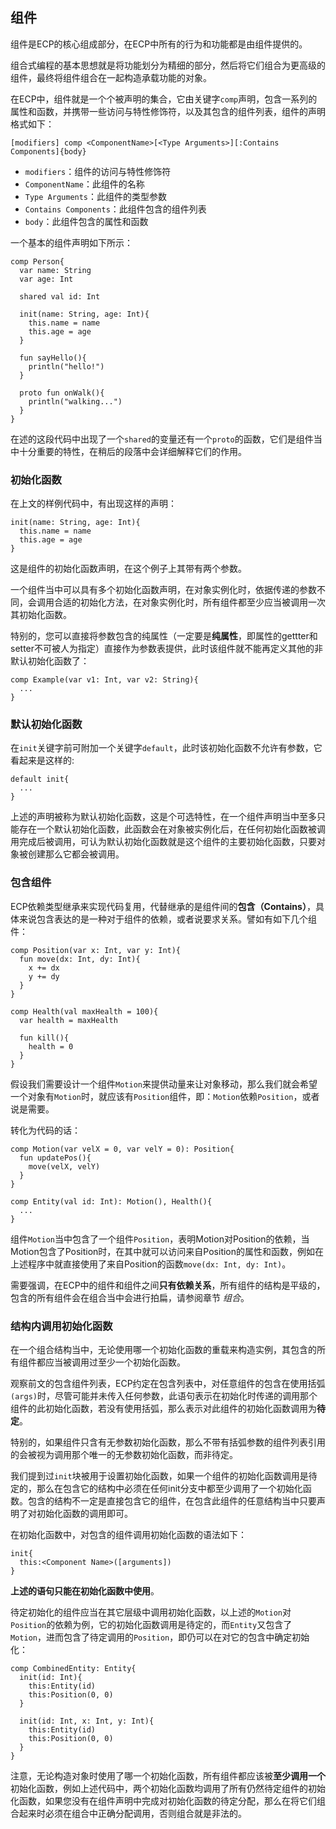 ## 组件

组件是ECP的核心组成部分，在ECP中所有的行为和功能都是由组件提供的。

组合式编程的基本思想就是将功能划分为精细的部分，然后将它们组合为更高级的组件，最终将组件组合在一起构造承载功能的对象。

在ECP中，组件就是一个个被声明的集合，它由关键字`comp`声明，包含一系列的属性和函数，并携带一些访问与特性修饰符，以及其包含的组件列表，组件的声明格式如下：

```ecs
[modifiers] comp <ComponentName>[<Type Arguments>][:Contains Components]{body}
```

- `modifiers`：组件的访问与特性修饰符
- `ComponentName`：此组件的名称
- `Type Arguments`：此组件的类型参数
- `Contains Components`：此组件包含的组件列表
- `body`：此组件包含的属性和函数

一个基本的组件声明如下所示：

```ecp
comp Person{
  var name: String
  var age: Int
  
  shared val id: Int
  
  init(name: String, age: Int){
    this.name = name
    this.age = age
  }
  
  fun sayHello(){
    println("hello!")
  }
  
  proto fun onWalk(){
    println("walking...")
  }
}
```

在述的这段代码中出现了一个`shared`的变量还有一个`proto`的函数，它们是组件当中十分重要的特性，在稍后的段落中会详细解释它们的作用。

### 初始化函数

在上文的样例代码中，有出现这样的声明：

```ecs
init(name: String, age: Int){
  this.name = name
  this.age = age
}
```

这是组件的初始化函数声明，在这个例子上其带有两个参数。

一个组件当中可以具有多个初始化函数声明，在对象实例化时，依据传递的参数不同，会调用合适的初始化方法，在对象实例化时，所有组件都至少应当被调用一次其初始化函数。

特别的，您可以直接将参数包含的纯属性（一定要是**纯属性**，即属性的gettter和setter不可被人为指定）直接作为参数表提供，此时该组件就不能再定义其他的非默认初始化函数了：

```ecp
comp Example(var v1: Int, var v2: String){
  ...
}
```

### 默认初始化函数

在`init`关键字前可附加一个关键字`default`，此时该初始化函数不允许有参数，它看起来是这样的:

```ecs
default init{
  ...
}
```

上述的声明被称为默认初始化函数，这是个可选特性，在一个组件声明当中至多只能存在一个默认初始化函数，此函数会在对象被实例化后，在任何初始化函数被调用完成后被调用，可认为默认初始化函数就是这个组件的主要初始化函数，只要对象被创建那么它都会被调用。

### 包含组件

ECP依赖类型继承来实现代码复用，代替继承的是组件间的**包含（Contains）**，具体来说包含表达的是一种对于组件的依赖，或者说要求关系。譬如有如下几个组件：

```ecs
comp Position(var x: Int, var y: Int){
  fun move(dx: Int, dy: Int){
    x += dx
    y += dy
  }
}

comp Health(val maxHealth = 100){
  var health = maxHealth
  
  fun kill(){
    health = 0
  }
}
```

假设我们需要设计一个组件`Motion`来提供动量来让对象移动，那么我们就会希望一个对象有`Motion`时，就应该有`Position`组件，即：`Motion`依赖`Position`，或者说是需要。

转化为代码的话：

```ecp
comp Motion(var velX = 0, var velY = 0): Position{
  fun updatePos(){
    move(velX, velY)
  }
}

comp Entity(val id: Int): Motion(), Health(){
  ...
}
```

组件`Motion`当中包含了一个组件`Position`，表明Motion对Position的依赖，当Motion包含了Position时，在其中就可以访问来自Position的属性和函数，例如在上述程序中就直接使用了来自Position的函数`move(dx: Int, dy: Int)`。

需要强调，在ECP中的组件和组件之间**只有依赖关系**，所有组件的结构是平级的，包含的所有组件会在组合当中会进行拍扁，请参阅章节 *组合*。

### 结构内调用初始化函数

在一个组合结构当中，无论使用哪一个初始化函数的重载来构造实例，其包含的所有组件都应当被调用过至少一个初始化函数。

观察前文的包含组件列表，ECP约定在包含列表中，对任意组件的包含在使用括弧`(args)`时，尽管可能并未传入任何参数，此语句表示在初始化时传递的调用那个组件的此初始化函数，若没有使用括弧，那么表示对此组件的初始化函数调用为**待定**。

特别的，如果组件只含有无参数初始化函数，那么不带有括弧参数的组件列表引用的会被视为调用那个唯一的无参数初始化函数，而非待定。

我们提到过`init`块被用于设置初始化函数，如果一个组件的初始化函数调用是待定的，那么在包含它的结构中必须在任何init分支中都至少调用了一个初始化函数。包含的结构不一定是直接包含它的组件，在包含此组件的任意结构当中只要声明了对初始化函数的调用即可。

在初始化函数中，对包含的组件调用初始化函数的语法如下：

```ecs
init{
  this:<Component Name>([arguments])
}
```

**上述的语句只能在初始化函数中使用**。

待定初始化的组件应当在其它层级中调用初始化函数，以上述的`Motion`对`Position`的依赖为例，它的初始化函数调用是待定的，而`Entity`又包含了`Motion`，进而包含了待定调用的`Position`，即仍可以在对它的包含中确定初始化：

```ecp
comp CombinedEntity: Entity{
  init(id: Int){
    this:Entity(id)
    this:Position(0, 0)
  }

  init(id: Int, x: Int, y: Int){
    this:Entity(id)
    this:Position(0, 0)
  }
}
```

注意，无论构造对象时使用了哪一个初始化函数，所有组件都应该被**至少调用一个**初始化函数，例如上述代码中，两个初始化函数均调用了所有仍然待定组件的初始化函数，如果您没有在组件声明中完成对初始化函数的待定分配，那么在将它们组合起来时必须在组合中正确分配调用，否则组合就是非法的。
